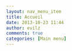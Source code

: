 ```yaml
---
layout: nav_menu_item
title: Accueil
date: 2013-10-23 11:44
author: evilz
comments: true
categories: [Main menu]
---
```


